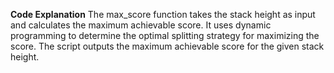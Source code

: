 **Code Explanation**
The max_score function takes the stack height as input and calculates the maximum achievable score.
It uses dynamic programming to determine the optimal splitting strategy for maximizing the score.
The script outputs the maximum achievable score for the given stack height.
